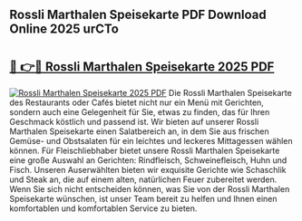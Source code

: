 ## Rossli Marthalen Speisekarte PDF Download Online 2025 urCTo

# <h2><a href="http://gc9nqs.nevu.top/?p=Rossli+Marthalen+Speisekarte">🔗 👉🔴 Rossli Marthalen Speisekarte 2025 PDF</a></h2>

[![Rossli Marthalen Speisekarte 2025 PDF](https://i.imgur.com/dBaPXMq.png)](http://gc9nqs.nevu.top/?p=Rossli+Marthalen+Speisekarte)
Die Rossli Marthalen Speisekarte des Restaurants oder Cafés bietet nicht nur ein Menü mit Gerichten, sondern auch eine Gelegenheit für Sie, etwas zu finden, das für Ihren Geschmack köstlich und passend ist. Wir bieten auf unserer Rossli Marthalen Speisekarte einen Salatbereich an, in dem Sie aus frischen Gemüse- und Obstsalaten für ein leichtes und leckeres Mittagessen wählen können. Für Fleischliebhaber bietet unsere Rossli Marthalen Speisekarte eine große Auswahl an Gerichten: Rindfleisch, Schweinefleisch, Huhn und Fisch. Unseren Auserwählten bieten wir exquisite Gerichte wie Schaschlik und Steak an, die auf einem alten, natürlichen Feuer zubereitet werden. Wenn Sie sich nicht entscheiden können, was Sie von der Rossli Marthalen Speisekarte wünschen, ist unser Team bereit zu helfen und Ihnen einen komfortablen und komfortablen Service zu bieten.
